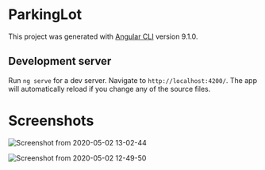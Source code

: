 # ParkingLot

This project was generated with [Angular CLI](https://github.com/angular/angular-cli) version 9.1.0.

## Development server

Run `ng serve` for a dev server. Navigate to `http://localhost:4200/`. The app will automatically reload if you change any of the source files.

# Screenshots
![Screenshot from 2020-05-02 13-02-44](https://user-images.githubusercontent.com/26569942/80858202-66ae9080-8c75-11ea-9a87-507f2ae53a59.png)

![Screenshot from 2020-05-02 12-49-50](https://user-images.githubusercontent.com/26569942/80858164-22bb8b80-8c75-11ea-9613-b27f5522cae2.png)
